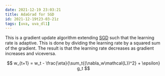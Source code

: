 ```yaml
---
date: 2021-12-19 23:03:21
title: AdaGrad for SGD
id: 2021-12-19t23-03-21z
tags: [uva, uva_dl1]
---
```


This is a gradient update algorithm extending [SGD](./2021-12-19t22-34-39z.md)
such that the learning rate is adaptive. This is done by dividing the learning
rate by a squared sum of the gradient. The result is that the learning rate
decreases as gradient increases and viceversa.

$$
w_{t+1} = w_t - \frac{\eta}{\sum_t{(\nabla_w\mathcal{L})^2} + \epsilon} g_t
$$
